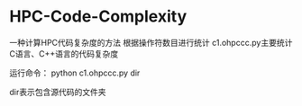 # HPC-Code-Complexity
一种计算HPC代码复杂度的方法
根据操作符数目进行统计
c1.ohpccc.py主要统计C语言、C++语言的代码复杂度

运行命令：
python c1.ohpccc.py dir

dir表示包含源代码的文件夹
